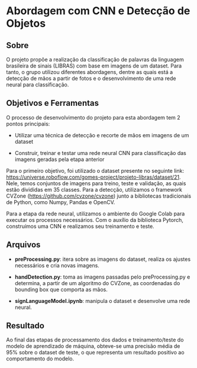# Abordagem com CNN e Detecção de Objetos

## Sobre

O projeto propõe a realização da classificação de palavras da linguagem brasileira de sinais (LIBRAS) com base em imagens de um dataset. Para tanto, o grupo utilizou diferentes abordagens, dentre as quais está a detecção de mãos a partir de fotos e o desenvolvimento de uma rede neural para classificação.

## Objetivos e Ferramentas

O processo de desenvolvimento do projeto para esta abordagem tem 2 pontos principais:

- Utilizar uma técnica de detecção e recorte de mãos em imagens de um dataset

- Construir, treinar e testar uma rede neural CNN para classificação das imagens geradas pela etapa anterior

Para o primeiro objetivo, foi utilizado o dataset presente no seguinte link: https://universe.roboflow.com/gomes-project/projeto-libras/dataset/21. Nele, temos conjuntos de imagens para treino, teste e validação, as quais estão divididas em 35 classes. Para a detecção, utilizamos o framework CVZone (https://github.com/cvzone/cvzone) junto a bibliotecas tradicionais de Python, como Numpy, Pandas e OpenCV.

Para a etapa da rede neural, utilizamos o ambiente do Google Colab para executar os processos necessários. Com o auxílio da biblioteca Pytorch, construímos uma CNN e realizamos seu treinamento e teste.

## Arquivos

- **preProcessing.py**: itera sobre as imagens do dataset, realiza os ajustes necessários e cria novas imagens.

- **handDetection.py**: toma as imagens passadas pelo preProcessing.py e determina, a partir de um algoritmo do CVZone, as coordenadas do bounding box que comporta as mãos.

- **signLanguageModel.ipynb**: manipula o dataset e desenvolve uma rede neural.

## Resultado

Ao final das etapas de processamento dos dados e treinamento/teste do modelo de aprendizado de máquina, obteve-se uma precisão média de 95% sobre o dataset de teste, o que representa um resultado positivo ao comportamento do modelo.



